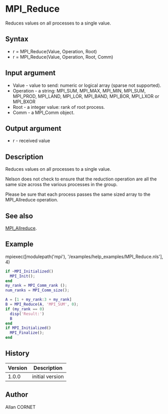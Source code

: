 

# MPI_Reduce

Reduces values on all processes to a single value.

## Syntax

- r = MPI_Reduce(Value, Operation, Root)
- r = MPI_Reduce(Value, Operation, Root, Comm)

## Input argument

 - Value - value to send: numeric or logical array (sparse not supported).
 - Operation - a string: MPI_SUM, MPI_MAX, MPI_MIN, MPI_SUM, MPI_PROD, MPI_LAND, MPI_LOR, MPI_BAND, MPI_BOR, MPI_LXOR or MPI_BXOR
 - Root - a integer value: rank of root process.
 - Comm - a MPI_Comm object.

## Output argument

 - r - received value

## Description


  <p>Reduces values on all processes to a single value.</p>
  <p>Nelson does not check to ensure that the reduction operation are all the same size across the various processes in the group.</p>
  <p>Please be sure that each process passes the same sized array to the MPI_Allreduce operation.</p>


## See also

[MPI_Allreduce](MPI_Allreduce.md).
## Example

mpiexec([modulepath('mpi'), '/examples/help_examples/MPI_Reduce.nls'], 4)
```matlab
if ~MPI_Initialized()
  MPI_Init();
end
my_rank = MPI_Comm_rank ();
num_ranks = MPI_Comm_size();

A = [1 + my_rank:3 + my_rank]
B = MPI_Reduce(A, 'MPI_SUM', 0);
if (my_rank == 0)
  disp('Result:')
  B
end
if MPI_Initialized()
  MPI_Finalize();
end
```

## History

|Version|Description|
|------|------|
|1.0.0|initial version|


## Author

Allan CORNET



